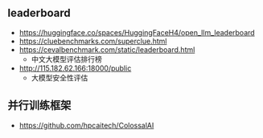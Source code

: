 

## leaderboard

- https://huggingface.co/spaces/HuggingFaceH4/open_llm_leaderboard
- https://cluebenchmarks.com/superclue.html
- https://cevalbenchmark.com/static/leaderboard.html
  - 中文大模型评估排行榜
- http://115.182.62.166:18000/public
    - 大模型安全性评估


## 并行训练框架

- https://github.com/hpcaitech/ColossalAI
